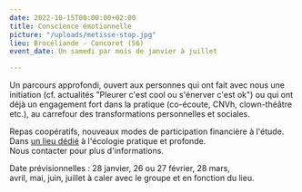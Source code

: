 ```yaml
---
date: 2022-10-15T00:00:00+02:00
title: Conscience émotionnelle
picture: "/uploads/metisse-stop.jpg"
lieu: Brocéliande - Concoret (56)
event_date: Un samedi par mois de janvier à juillet

---
```

Un parcours approfondi, ouvert aux personnes qui ont fait avec nous une initiation (cf. actualités "Pleurer c'est cool ou s'énerver c'est ok") ou qui ont déjà un engagement fort dans la pratique (co-écoute, CNVh, clown-théâtre etc.), au carrefour des transformations personnelles et sociales.

Repas coopératifs, nouveaux modes de participation financière à l'étude.  
Dans [un lieu dédié](https://maliguene-broceliande.fr/) à l'écologie pratique et profonde.  
Nous contacter pour plus d'informations.

Date prévisionnelles : 28 janvier, 26 ou 27 février, 28 mars,  
avril, mai, juin, juillet à caler avec le groupe et en fonction du lieu.